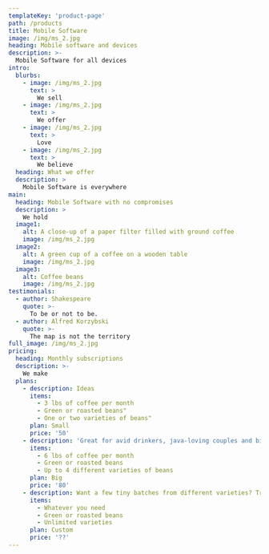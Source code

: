 ```yaml
---
templateKey: 'product-page'
path: /products
title: Mobile Software
image: /img/ms_2.jpg
heading: Mobile software and devices
description: >-
  Mobile Software for all devices
intro:
  blurbs:
    - image: /img/ms_2.jpg
      text: >
        We sell 
    - image: /img/ms_2.jpg
      text: >
        We offer 
    - image: /img/ms_2.jpg
      text: >
        Love 
    - image: /img/ms_2.jpg
      text: >
        We believe 
  heading: What we offer
  description: >
    Mobile Software is everywhere
main:
  heading: Mobile Software with no compromises
  description: >
    We hold
  image1:
    alt: A close-up of a paper filter filled with ground coffee
    image: /img/ms_2.jpg
  image2:
    alt: A green cup of a coffee on a wooden table
    image: /img/ms_2.jpg
  image3:
    alt: Coffee beans
    image: /img/ms_2.jpg
testimonials:
  - author: Shakespeare
    quote: >-
      To be or not to be.
  - author: Alfred Korzybski
    quote: >-
      The map is not the territory
full_image: /img/ms_2.jpg
pricing:
  heading: Monthly subscriptions
  description: >-
    We make
  plans:
    - description: Ideas
      items:
        - 3 lbs of coffee per month
        - Green or roasted beans"
        - One or two varieties of beans"
      plan: Small
      price: '50'
    - description: 'Great for avid drinkers, java-loving couples and bigger crowds'
      items:
        - 6 lbs of coffee per month
        - Green or roasted beans
        - Up to 4 different varieties of beans
      plan: Big
      price: '80'
    - description: Want a few tiny batches from different varieties? Try our custom plan
      items:
        - Whatever you need
        - Green or roasted beans
        - Unlimited varieties
      plan: Custom
      price: '??'
---
```


